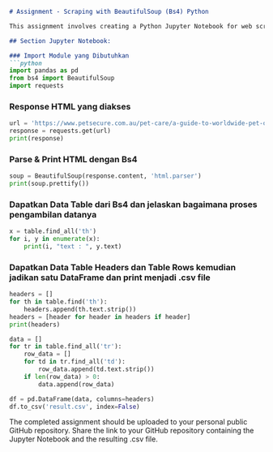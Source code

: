 ```markdown
# Assignment - Scraping with BeautifulSoup (Bs4) Python

This assignment involves creating a Python Jupyter Notebook for web scraping from the following URL: [A Guide to Worldwide Pet Ownership](https://www.petsecure.com.au/pet-care/a-guide-to-worldwide-pet-ownership/). You are required to select one table (Dog/Cat/Bird/Fish) from the webpage and scrape data from it.

## Section Jupyter Notebook:

### Import Module yang Dibutuhkan
```python
import pandas as pd
from bs4 import BeautifulSoup
import requests
```

### Response HTML yang diakses
```python
url = 'https://www.petsecure.com.au/pet-care/a-guide-to-worldwide-pet-ownership/'
response = requests.get(url)
print(response)
```

### Parse & Print HTML dengan Bs4
```python
soup = BeautifulSoup(response.content, 'html.parser')
print(soup.prettify())
```

### Dapatkan Data Table dari Bs4 dan jelaskan bagaimana proses pengambilan datanya
```python
x = table.find_all('th')
for i, y in enumerate(x):
    print(i, "text : ", y.text)
```

### Dapatkan Data Table Headers dan Table Rows kemudian jadikan satu DataFrame dan print menjadi .csv file
```python
headers = []
for th in table.find('th'):
    headers.append(th.text.strip())
headers = [header for header in headers if header]
print(headers)

data = []
for tr in table.find_all('tr'):
    row_data = []
    for td in tr.find_all('td'):
        row_data.append(td.text.strip())
    if len(row_data) > 0:
        data.append(row_data)

df = pd.DataFrame(data, columns=headers)
df.to_csv('result.csv', index=False)
```

The completed assignment should be uploaded to your personal public GitHub repository. Share the link to your GitHub repository containing the Jupyter Notebook and the resulting .csv file.
